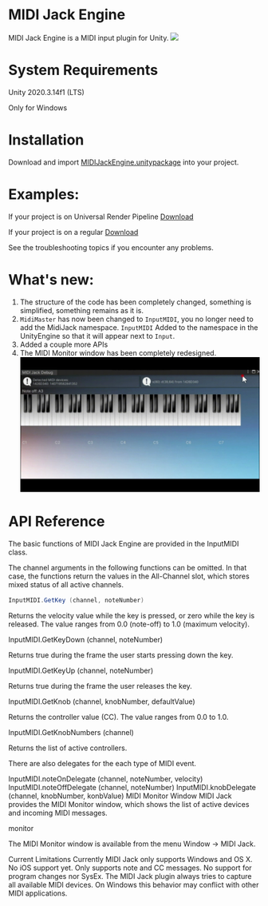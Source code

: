 # MIDI Jack Engine
MIDI Jack Engine is a MIDI input plugin for Unity.
![](view2.gif)

# System Requirements
Unity 2020.3.14f1 (LTS)

Only for Windows
# Installation
Download and import [MIDIJackEngine.unitypackage](https://github.com/ARtronClassicStudio/MidiJackEngine/releases/download/2021V/MIDIJackEngine.unitypackage) into your project.

# Examples:
If your project is on Universal Render Pipeline [Download](https://github.com/ARtronClassicStudio/MidiJackEngine/releases/download/2021V/ForUniversalRenderPipeline.unitypackage)

If your project is on a regular [Download](https://github.com/ARtronClassicStudio/MidiJackEngine/releases/download/2021V/ForStandardRender.unitypackage)



See the troubleshooting topics if you encounter any problems.

# What's new:
1. The structure of the code has been completely changed, something is simplified, something remains as it is.
2. ```MidiMaster``` has now been changed to ```InputMIDI```, you no longer need to add the MidiJack namespace. ```InputMIDI``` Added to the namespace in the UnityEngine so that it will appear next to ```Input```.
3. Added a couple more APIs
4. The MIDI Monitor window has been completely redesigned. ![](view.gif)


# API Reference
The basic functions of MIDI Jack Engine are provided in the InputMIDI class.

The channel arguments in the following functions can be omitted. In that case, the functions return the values in the All-Channel slot, which stores mixed status of all active channels.
```C#
InputMIDI.GetKey (channel, noteNumber)
```
Returns the velocity value while the key is pressed, or zero while the key is released. The value ranges from 0.0 (note-off) to 1.0 (maximum velocity).

InputMIDI.GetKeyDown (channel, noteNumber)

Returns true during the frame the user starts pressing down the key.

InputMIDI.GetKeyUp (channel, noteNumber)

Returns true during the frame the user releases the key.

InputMIDI.GetKnob (channel, knobNumber, defaultValue)

Returns the controller value (CC). The value ranges from 0.0 to 1.0.

InputMIDI.GetKnobNumbers (channel)

Returns the list of active controllers.

There are also delegates for the each type of MIDI event.

InputMIDI.noteOnDelegate (channel, noteNumber, velocity)
InputMIDI.noteOffDelegate (channel, noteNumber)
InputMIDI.knobDelegate (channel, knobNumber, konbValue)
MIDI Monitor Window
MIDI Jack provides the MIDI Monitor window, which shows the list of active devices and incoming MIDI messages.

monitor

The MIDI Monitor window is available from the menu Window -> MIDI Jack.

Current Limitations
Currently MIDI Jack only supports Windows and OS X. No iOS support yet.
Only supports note and CC messages. No support for program changes nor SysEx.
The MIDI Jack plugin always tries to capture all available MIDI devices. On Windows this behavior may conflict with other MIDI applications.

